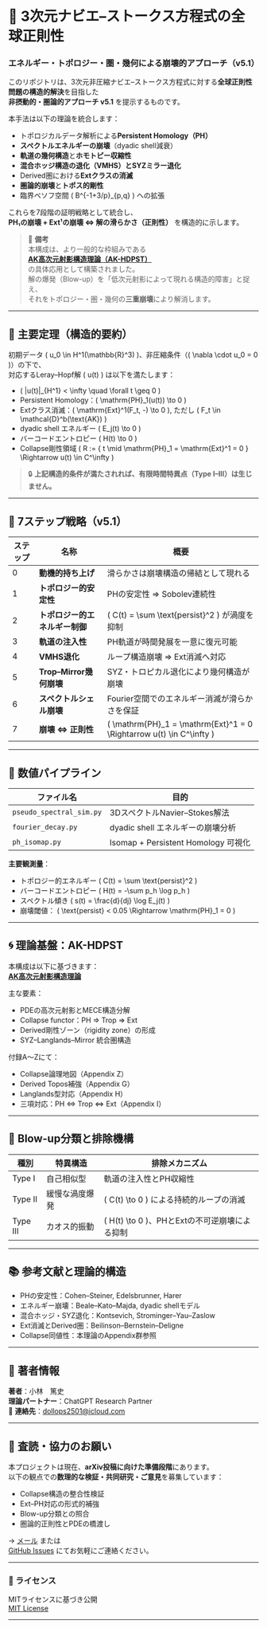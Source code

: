 # 🌊 3次元ナビエ–ストークス方程式の全球正則性  
### エネルギー・トポロジー・圏・幾何による崩壊的アプローチ（v5.1）

このリポジトリは、3次元非圧縮ナビエ–ストークス方程式に対する**全球正則性問題の構造的解決**を目指した  
**非摂動的・圏論的アプローチ v5.1** を提示するものです。

本手法は以下の理論を統合します：

- トポロジカルデータ解析による**Persistent Homology（PH）**
- **スペクトルエネルギーの崩壊**（dyadic shell減衰）
- **軌道の幾何構造**と**ホモトピー収縮性**
- **混合ホッジ構造の退化（VMHS）**と**SYZミラー退化**
- Derived圏における**Extクラスの消滅**
- **圏論的崩壊**と**トポス的剛性**
- 臨界ベソフ空間 \( B^{-1+3/p}_{p,q} \) への拡張

これらを7段階の証明戦略として統合し、  
**PH₁の崩壊 + Ext¹の崩壊 ⇔ 解の滑らかさ（正則性）** を構造的に示します。

> 🧠 **備考**  
> 本構成は、より一般的な枠組みである  
> [**AK高次元射影構造理論（AK-HDPST）**](https://github.com/Kobayashi2501/AK-High-Dimensional-Projection-Structural-Theory)  
> の具体応用として構築されました。  
> 解の爆発（Blow-up）を「低次元射影によって現れる構造的障害」と捉え、  
> それをトポロジー・圏・幾何の**三重崩壊**により解消します。

---

## 🔑 主要定理（構造的要約）

初期データ \( u_0 \in H^1(\mathbb{R}^3) \)、非圧縮条件（\( \nabla \cdot u_0 = 0 \)）の下で、  
対応するLeray–Hopf解 \( u(t) \) は以下を満たします：

- \( \|u(t)\|_{H^1} < \infty \quad \forall t \geq 0 \)
- Persistent Homology：\( \mathrm{PH}_1(u(t)) \to 0 \)
- Extクラス消滅：\( \mathrm{Ext}^1(F_t, -) \to 0 \), ただし \( F_t \in \mathcal{D}^b(\text{AK}) \)
- dyadic shell エネルギー \( E_j(t) \to 0 \)
- バーコードエントロピー \( H(t) \to 0 \)
- Collapse剛性領域 \( R := \{ t \mid \mathrm{PH}_1 = \mathrm{Ext}^1 = 0 \} \Rightarrow u(t) \in C^\infty \)

> 🔒 **上記構造的条件が満たされれば、有限時間特異点（Type I–III）は生じません。**

---

## 🧭 7ステップ戦略（v5.1）

| ステップ | 名称 | 概要 |
|----------|------|------|
| 0 | **動機的持ち上げ** | 滑らかさは崩壊構造の帰結として現れる |
| 1 | **トポロジー的安定性** | PHの安定性 ⇒ Sobolev連続性 |
| 2 | **トポロジー的エネルギー制御** | \( C(t) = \sum \text{persist}^2 \) が渦度を抑制 |
| 3 | **軌道の注入性** | PH軌道が時間発展を一意に復元可能 |
| 4 | **VMHS退化** | ループ構造崩壊 ⇒ Ext消滅へ対応 |
| 5 | **Trop–Mirror幾何崩壊** | SYZ・トロピカル退化により幾何構造が崩壊 |
| 6 | **スペクトルシェル崩壊** | Fourier空間でのエネルギー消滅が滑らかさを保証 |
| 7 | **崩壊 ⇔ 正則性** | \( \mathrm{PH}_1 = \mathrm{Ext}^1 = 0 \Rightarrow u(t) \in C^\infty \)

---

## 🔬 数値パイプライン

| ファイル名 | 目的 |
|------------|------|
| `pseudo_spectral_sim.py` | 3DスペクトルNavier–Stokes解法 |
| `fourier_decay.py` | dyadic shell エネルギーの崩壊分析 |
| `ph_isomap.py` | Isomap + Persistent Homology 可視化 |

**主要観測量**：

- トポロジー的エネルギー \( C(t) = \sum \text{persist}^2 \)
- バーコードエントロピー \( H(t) = -\sum p_h \log p_h \)
- スペクトル傾き \( s(t) = \frac{d}{dj} \log E_j(t) \)
- 崩壊閾値： \( \text{persist} < 0.05 \Rightarrow \mathrm{PH}_1 = 0 \)

---

## 🌀 理論基盤：AK-HDPST

本構成は以下に基づきます：  
[**AK高次元射影構造理論**](https://github.com/Kobayashi2501/AK-High-Dimensional-Projection-Structural-Theory)

主な要素：
- PDEの高次元射影とMECE構造分解
- Collapse functor：PH ⇒ Trop ⇒ Ext
- Derived剛性ゾーン（rigidity zone）の形成
- SYZ–Langlands–Mirror 統合圏構造

付録A〜Zにて：
- Collapse論理地図（Appendix Z）
- Derived Topos補強（Appendix G）
- Langlands型対応（Appendix H）
- 三項対応：PH ⇔ Trop ⇔ Ext（Appendix I）

---

## 🚫 Blow-up分類と排除機構

| 種別 | 特異構造 | 排除メカニズム |
|------|----------|----------------|
| Type I | 自己相似型 | 軌道の注入性とPH収縮性 |
| Type II | 緩慢な渦度爆発 | \( C(t) \to 0 \) による持続的ループの消滅 |
| Type III | カオス的振動 | \( H(t) \to 0 \)、PHとExtの不可逆崩壊による抑制 |

---

## 📚 参考文献と理論的構造

- PHの安定性：Cohen–Steiner, Edelsbrunner, Harer
- エネルギー崩壊：Beale–Kato–Majda, dyadic shellモデル
- 混合ホッジ・SYZ退化：Kontsevich, Strominger–Yau–Zaslow
- Ext消滅とDerived圏：Beilinson–Bernstein–Deligne
- Collapse同値性：本理論のAppendix群参照

---

## 👤 著者情報

**著者**：小林　篤史  
**理論パートナー**：ChatGPT Research Partner  
📧 **連絡先**：[dollops2501@icloud.com](mailto:dollops2501@icloud.com)

---

## 📢 査読・協力のお願い

本プロジェクトは現在、**arXiv投稿に向けた準備段階**にあります。  
以下の観点での**数理的な検証・共同研究・ご意見**を募集しています：

- Collapse構造の整合性検証
- Ext–PH対応の形式的補強
- Blow-up分類との照合
- 圏論的正則性とPDEの橋渡し

→ [メール](mailto:dollops2501@icloud.com) または  
[GitHub Issues](https://github.com/Kobayashi2501/Navier-Stokes-v5.0/issues) にてお気軽にご連絡ください。

---

### 📜 ライセンス

MITライセンスに基づき公開  
[MIT License](https://opensource.org/licenses/MIT)

---
